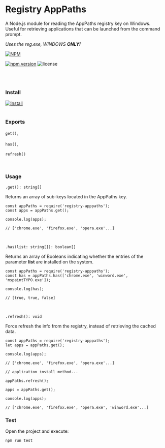 # Registry AppPaths

A Node.js module for reading the AppPaths registry key on Windows. Useful for retrieving applications that can be launched from the command prompt.

*Uses the reg.exe, WINDOWS __ONLY!__*

[![NPM](https://nodei.co/npm/registry-apppaths.png)](https://npmjs.org/package/registry-apppaths)

[![npm version](https://badge.fury.io/js/registry-apppaths.svg)](https://npmjs.org/package/registry-apppaths) ![license](https://img.shields.io/npm/l/express.svg)

<br><br>
### Install

[![Install](https://nodei.co/npm/registry-apppaths.png?mini=true)](https://npmjs.org/package/registry-apppaths)
<br><br>

### Exports

 ```get()```,<br><br>
 ```has()```,<br><br>
 ```refresh()```

<br>

### Usage

```.get(): string[]```

Returns an array of sub-keys located in the AppPaths key.

```
const appPaths = require('registry-apppaths');
const apps = appPaths.get();
 
console.log(apps);

// ['chrome.exe', 'firefox.exe', 'opera.exe'...]
```

<br>

```.has(list: string[]): boolean[]```

Returns an array of Booleans indicating whether the entries of the parameter **list** are installed on the system. 

```
const appPaths = require('registry-apppaths');
const has = appPaths.has(['chrome.exe', 'winword.exe', 'mspaintTYPO.exe']);
 
console.log(has);

// [true, true, false]
```
<br>

```.refresh(): void```

Force refresh the info from the registry, instead of retrieving the cached data.

```
const appPaths = require('registry-apppaths');
let apps = appPaths.get();
 
console.log(apps);

// ['chrome.exe', 'firefox.exe', 'opera.exe'...]

// application install method...

appPaths.refresh();

apps = appPaths.get();

console.log(apps);

// ['chrome.exe', 'firefox.exe', 'opera.exe', 'winword.exe'...]
```

### Test

Open the project and execute:
```
npm run test
```
